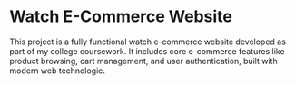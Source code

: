 <h1>Watch E-Commerce Website</h1>
<p>This project is a fully functional watch e-commerce website developed as part of my college coursework. It includes core e-commerce features like product browsing, cart management, and user authentication, built with modern web technologie.</p>
